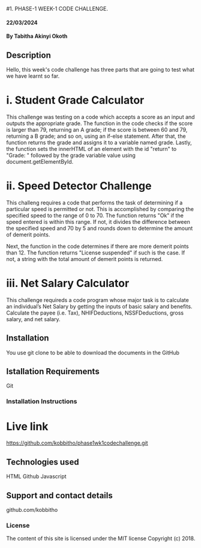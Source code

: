 #1. PHASE-1 WEEK-1 CODE CHALLENGE.
#### 22/03/2024

#### By Tabitha Akinyi Okoth

## Description
Hello, this week's code challenge has three parts that are going to test what we have learnt so far.

# i. Student Grade Calculator
This challenge was testing on a code which accepts a score as an input and outputs the appropriate grade. The function in the code  checks if the score is larger than 79, returning an A grade; if the score is between 60 and 79, returning a B grade; and so on, using an if-else statement. After that, the function returns the grade and assigns it to a variable named grade. Lastly, the function sets the innerHTML of an element with the id "return" to "Grade: " followed by the grade variable value using document.getElementById.

# ii. Speed Detector Challenge
This challeng requires a code that performs the task of determining if a particular speed is permitted or not. This is accomplished by comparing the specified speed to the range of 0 to 70. The function returns "Ok" if the speed entered is within this range. If not, it divides the difference between the specified speed and 70 by 5 and rounds down to determine the amount of demerit points.

Next, the function in the code determines if there are more demerit points than 12. The function returns "License suspended" if such is the case. If not, a string with the total amount of demerit points is returned.
# iii. Net Salary Calculator
This challenge requireds a code program whose major task is to calculate an individual’s Net Salary by getting the inputs of basic salary and benefits. Calculate the payee (i.e. Tax), NHIFDeductions, NSSFDeductions, gross salary, and net salary. 



## Installation
You use git clone to be able to download the documents in the GitHub

## Istallation Requirements
Git

### Installation Instructions


# Live link
https://github.com/kobbitho/phase1wk1codechallenge.git

## Technologies used
HTML
Github
Javascript

## Support and contact details
github.com/kobbitho


### License
The content of this site is licensed under the MIT license
Copyright (c) 2018.


